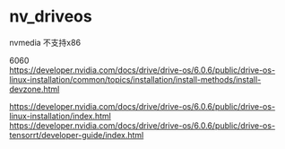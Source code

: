 # nv_driveos 



nvmedia 不支持x86   

6060    
https://developer.nvidia.com/docs/drive/drive-os/6.0.6/public/drive-os-linux-installation/common/topics/installation/install-methods/install-devzone.html    

https://developer.nvidia.com/docs/drive/drive-os/6.0.6/public/drive-os-linux-installation/index.html   
https://developer.nvidia.com/docs/drive/drive-os/6.0.6/public/drive-os-tensorrt/developer-guide/index.html      
